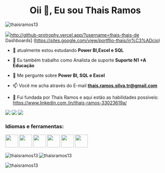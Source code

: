 <h1 align="center">Oii 👋, Eu sou Thais Ramos </h1>
<p align="left"> <img src="https://komarev.com/ghpvc/?username=thaisramos13&label=Profile%20views&color= 0e75b6&style=flat" alt="thaisramos13" /> </p>

<p align="left"> <a href="https://github.com/ryo-ma/github-profile-trophy"><img src ="

http://github-protrophy.vercel.app/?username=thais-thais-de Dashboards] (https://sites.google.com/view/portflio-thais/in%C3%ADcio)

- 🌱 atualmente estou estudando **Power BI,Excel e SQL**

- 👯 Eu também trabalho como Analista de suporte **Suporte N1 +A Educação**

- 💬 Me pergunte sobre **Power BI, SQL e Excel**

- 📫 Você me acha através do E-mail **thais.ramos.silva.tr@gmail.com**

- 📄 Fui fundada por Thais Ramos e aqui estão as habilidades possíveis: [https://www.linkedin.com /in/thais-ramos-33023619a/](https://www.linkedin.com/in/thais-ramos-33023619a/)

<div>
<a href="https://discord.gg/Thai.ramos#3011" target="_blank"><img src="https://img.shields.io/badge/Discord-7289DA?style=for-the-badge&logo=discord&logoColor=white" target="_blank"></a> 
<a href = "mailto:thais.ramos.silva.tr@gmail.com"><img src="https://img.shields.io/badge/Gmail-D14836?style=for-the-badge&logo=gmail&logoColor=white" target="_blank"></a>
<a href="https://www.linkedin.com/in/thais-ramos-33023619a" target="_blank"><img src="https://img.shields.io/badge/-LinkedIn-%230077B5?style=for-the-badge&logo=linkedin&logoColor=white" target="_blank"></a>   
</div>

<h3 align="left">Idiomas e ferramentas:</h3>
<img src="https://cdn.jsdelivr.net/gh/devicons/devicon/icons/canva/canva-original.svg" width="40" height="40"/> <img src="https://cdn.jsdelivr.net/gh/devicons/devicon/icons/chrome/chrome-plain-wordmark.svg" width="40" height="40"/> <img src="https://cdn.jsdelivr.net/gh/devicons/devicon/icons/facebook/facebook-original.svg" width="40" height="40" /> <img src="https://cdn.jsdelivr.net/gh/devicons/devicon/icons/mysql/mysql-original-wordmark.svg" width="40" height="40" /> <img src="https://cdn.jsdelivr.net/gh/devicons/devicon/icons/trello/trello-plain.svg" width="40" height="40" /> <img src="https://cdn.jsdelivr.net/gh/devicons/devicon/icons/vscode/vscode-original.svg" width="40" height="40" />
          
          
          
          
<p><img align="left" src="https://github-readme-stats.vercel.app/api/top-langs?username=thaisramos13&show_icons=true&locale=en&layout=compact" alt="thaisramos13" /> </p>

<p> <img align="center" src="https://github-readme-stats.vercel.app/api?username=thaisramos13&show_icons=true&locale=en" alt="thaisramos13" /> </p>

<p><img align="center" src="https://github-readme-streak-stats.herokuapp.com/?user=thaisramos13&" alt="thaisramos13" /></p>
